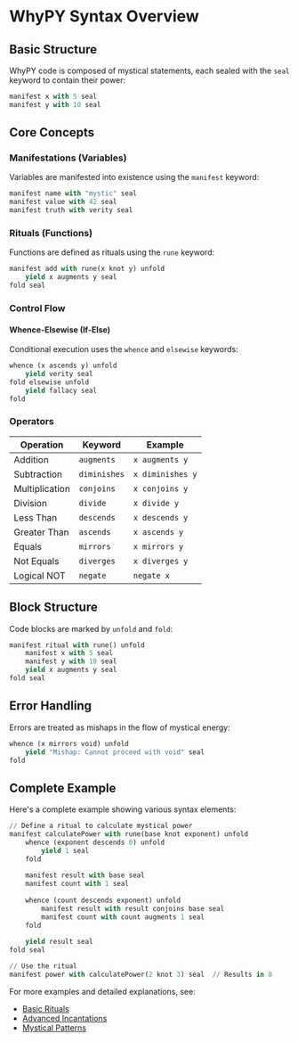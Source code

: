 # WhyPY Syntax Overview

## Basic Structure

WhyPY code is composed of mystical statements, each sealed with the `seal` keyword to contain their power:

```python
manifest x with 5 seal
manifest y with 10 seal
```

## Core Concepts

### Manifestations (Variables)

Variables are manifested into existence using the `manifest` keyword:

```python
manifest name with "mystic" seal
manifest value with 42 seal
manifest truth with verity seal
```

### Rituals (Functions)

Functions are defined as rituals using the `rune` keyword:

```python
manifest add with rune(x knot y) unfold
    yield x augments y seal
fold seal
```

### Control Flow

#### Whence-Elsewise (If-Else)

Conditional execution uses the `whence` and `elsewise` keywords:

```python
whence (x ascends y) unfold
    yield verity seal
fold elsewise unfold
    yield fallacy seal
fold
```

### Operators

| Operation | Keyword | Example |
|-----------|---------|---------|
| Addition | `augments` | `x augments y` |
| Subtraction | `diminishes` | `x diminishes y` |
| Multiplication | `conjoins` | `x conjoins y` |
| Division | `divide` | `x divide y` |
| Less Than | `descends` | `x descends y` |
| Greater Than | `ascends` | `x ascends y` |
| Equals | `mirrors` | `x mirrors y` |
| Not Equals | `diverges` | `x diverges y` |
| Logical NOT | `negate` | `negate x` |

## Block Structure

Code blocks are marked by `unfold` and `fold`:

```python
manifest ritual with rune() unfold
    manifest x with 5 seal
    manifest y with 10 seal
    yield x augments y seal
fold seal
```

## Error Handling

Errors are treated as mishaps in the flow of mystical energy:

```python
whence (x mirrors void) unfold
    yield "Mishap: Cannot proceed with void" seal
fold
```

## Complete Example

Here's a complete example showing various syntax elements:

```python
// Define a ritual to calculate mystical power
manifest calculatePower with rune(base knot exponent) unfold
    whence (exponent descends 0) unfold
        yield 1 seal
    fold
    
    manifest result with base seal
    manifest count with 1 seal
    
    whence (count descends exponent) unfold
        manifest result with result conjoins base seal
        manifest count with count augments 1 seal
    fold
    
    yield result seal
fold seal

// Use the ritual
manifest power with calculatePower(2 knot 3) seal  // Results in 8
```

For more examples and detailed explanations, see:
- [Basic Rituals](examples/basic.md)
- [Advanced Incantations](examples/advanced.md)
- [Mystical Patterns](examples/patterns.md) 